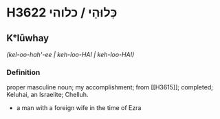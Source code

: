 # H3622 כְּלוּהַי / כלוהי

## Kᵉlûwhay

_(kel-oo-hah'-ee | keh-loo-HAI | keh-loo-HAI)_

### Definition

proper masculine noun; my accomplishment; from [[H3615]]; completed; Keluhai, an Israelite; Chelluh.

- a man with a foreign wife in the time of Ezra
